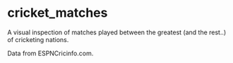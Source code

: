 # cricket_matches
A visual inspection of matches played between the greatest (and the rest..) of cricketing nations. 

Data from ESPNCricinfo.com.

